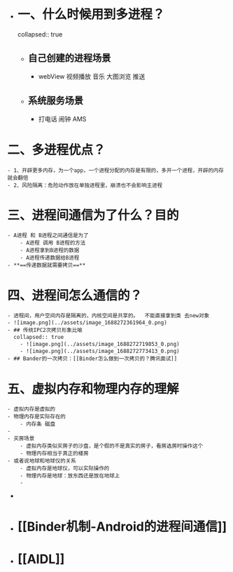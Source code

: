 - # 一、什么时候用到多进程？
  collapsed:: true
	- ## 自己创建的进程场景
		- webView 视频播放 音乐 大图浏览 推送
	- ## 系统服务场景
		- 打电话 闹钟 AMS
# 二、多进程优点？
	- 1、开辟更多内存，为一个app，一个进程分配的内存是有限的，多开一个进程，开辟的内存就会翻倍
	- 2、风险隔离：危险动作放在单独进程里，崩溃也不会影响主进程
# 三、进程间通信为了什么？目的
	- A进程 和 B进程之间通信是为了
		- A进程 调用 B进程的方法
		- A进程拿到B进程的数据
		- A进程传递数据给B进程
	- **==传递数据就需要拷贝==**
# 四、进程间怎么通信的？
	- 进程间，用户空间内存是隔离的，内核空间是共享的。  不能直接拿到类 去new对象
	- ![image.png](../assets/image_1688272361964_0.png)
	- ## 传统IPC2次拷贝形象比喻
	  collapsed:: true
		- ![image.png](../assets/image_1688272719853_0.png)
		- ![image.png](../assets/image_1688272773413_0.png)
	- ## Bander的一次拷贝：[[Binder怎么做到一次拷贝的？腾讯面试]]
# 五、虚拟内存和物理内存的理解
	- 虚拟内存是虚拟的
	- 物理内存是实际存在的
		- 内存条 磁盘
	-
	- 买房场景
		- 虚拟内存类似买房子的沙盘，是个假的不是真实的房子，看房选房时操作这个
		- 物理内存相当于真正的楼房
	- 或者说地球和地球仪的关系
		- 虚拟内存是地球仪，可以实际操作的
		- 物理内存是地球：放东西还是放在地球上
		-
-
- # [[Binder机制-Android的进程间通信]]
- # [[AIDL]]